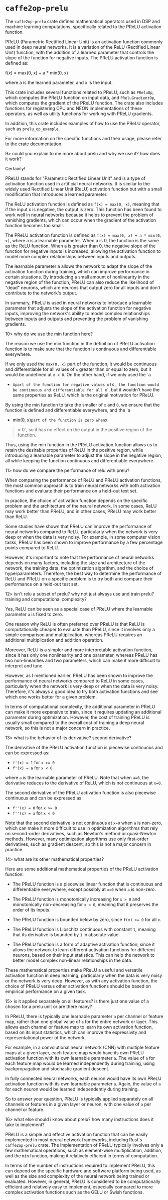 # `caffe2op-prelu`

The `caffe2op-prelu` crate defines mathematical
operators used in DSP and machine learning
computations, specifically related to the PReLU
activation function.

PReLU (Parametric Rectified Linear Unit) is an
activation function commonly used in deep neural
networks. It is a variation of the ReLU (Rectified
Linear Unit) function, with the addition of
a learned parameter that controls the slope of the
function for negative inputs. The PReLU activation
function is defined as:

f(x) = max(0, x) + a * min(0, x)

where a is the learned parameter, and x is the
input.

This crate includes several functions related to
PReLU, such as `PReluOp`, which computes the PReLU
function on input data, and `PReluGradientOp`,
which computes the gradient of the PReLU
function. The crate also includes functions for
registering CPU and NEON implementations of these
operators, as well as utility functions for
working with PReLU gradients.

In addition, this crate includes examples of how
to use the PReLU operator, such as
`prelu_op_example`.

For more information on the specific functions and
their usage, please refer to the crate
documentation.

9> could you explain to me more about prelu and
why we use it? how does it work?

Certainly!

PReLU stands for "Parametric Rectified Linear
Unit" and is a type of activation function used in
artificial neural networks. It is similar to the
widely used Rectified Linear Unit (ReLU)
activation function but with a small modification
that introduces a learned parameter.

The ReLU activation function is defined as `f(x)
= max(0, x)`, meaning that if the input x is
negative, the output is zero. This function has
been found to work well in neural networks because
it helps to prevent the problem of vanishing
gradients, which can occur when the gradient of
the activation function becomes too small.

The PReLU activation function is defined as `f(x)
= max(0, x) + a * min(0, x)`, where a is
a learnable parameter. When a is 0, the function
is the same as the ReLU function. When a is
greater than 0, the negative slope of the function
for negative inputs is increased, allowing the
activation function to model more complex
relationships between inputs and outputs.

The learnable parameter a allows the network to
adapt the slope of the activation function during
training, which can improve performance in certain
situations. By introducing a small amount of
nonlinearity in the negative region of the
function, PReLU can also reduce the likelihood of
"dead" neurons, which are neurons that output zero
for all inputs and don't contribute to the
network's output.

In summary, PReLU is used in neural networks to
introduce a learnable parameter that adjusts the
slope of the activation function for negative
inputs, improving the network's ability to model
complex relationships between inputs and outputs
and preventing the problem of vanishing gradients.

10> why do we use the min function here?

The reason we use the min function in the
definition of PReLU activation function is to make
sure that the function is continuous and
differentiable everywhere.

If we only used the `max(0, x)` part of the
function, it would be continuous and
differentiable for all values of `x` greater than
or equal to zero, but it would be undefined at `x
< 0`. On the other hand, if we only used the `a
* x` part of the function for negative values of
`x`, the function would be continuous and
differentiable for all `x`, but it wouldn't have
the same properties as ReLU, which is the original
motivation for PReLU.

By using the min function to take the smaller of
`x` and `0`, we ensure that the function is
defined and differentiable everywhere, and the `a
* min(0, x)` part of the function is zero when `x
>= 0`, so it has no effect on the output in the
positive region of the function.

Thus, using the min function in the PReLU
activation function allows us to retain the
desirable properties of ReLU in the positive
region, while introducing a learnable parameter to
adjust the slope in the negative region, all while
keeping the function continuous and differentiable
everywhere.

11> how do we compare the performance of relu with
prelu?

When comparing the performance of ReLU and PReLU
activation functions, the most common approach is
to train neural networks with both activation
functions and evaluate their performance on
a held-out test set.

In practice, the choice of activation function
depends on the specific problem and the
architecture of the neural network. In some cases,
ReLU may work better than PReLU, and in other
cases, PReLU may work better than ReLU.

Some studies have shown that PReLU can improve the
performance of neural networks compared to ReLU,
particularly when the network is very deep or when
the data is very noisy. For example, in some
computer vision tasks, PReLU has been shown to
improve performance by a few percentage points
compared to ReLU.

However, it's important to note that the
performance of neural networks depends on many
factors, including the size and architecture of
the network, the training data, the optimization
algorithm, and the choice of
hyperparameters. Therefore, the best way to
determine the performance of ReLU and PReLU on
a specific problem is to try both and compare
their performance on a held-out test set.

12> isn't relu a subset of prelu? why not just
always use and train prelu? training and
computational complexity?

Yes, ReLU can be seen as a special case of PReLU
where the learnable parameter `a` is fixed to
zero.

One reason why ReLU is often preferred over PReLU
is that ReLU is computationally cheaper to
evaluate than PReLU, since it involves only
a simple comparison and multiplication, whereas
PReLU requires an additional multiplication and
addition operation.

Moreover, ReLU is a simpler and more interpretable
activation function, since it has only one
nonlinearity and one parameter, whereas PReLU has
two non-linearities and two parameters, which can
make it more difficult to interpret and tune.

However, as I mentioned earlier, PReLU has been
shown to improve the performance of neural
networks compared to ReLU in some cases,
particularly when the network is very deep or when
the data is very noisy. Therefore, it's always
a good idea to try both activation functions and
see which one works better for a given problem.

In terms of computational complexity, the
additional parameter in PReLU can make it more
expensive to train, since it requires updating an
additional parameter during optimization. However,
the cost of training PReLU is usually small
compared to the overall cost of training a deep
neural network, so this is not a major concern in
practice.

13> what is the behavior of its derivative? second
derivative?

The derivative of the PReLU activation function is
piecewise continuous and can be expressed as:

- `f'(x) = 1` for `x >= 0`
- `f'(x) = a` for `x < 0`

where `a` is the learnable parameter of
PReLU. Note that when `a=0`, the derivative
reduces to the derivative of ReLU, which is not
continuous at `x=0`.

The second derivative of the PReLU activation
function is also piecewise continuous and can be
expressed as:

- `f''(x) = 0` for `x >= 0`
- `f''(x) = a` for `x < 0`

Note that the second derivative is not continuous
at `x=0` when `a` is non-zero, which can make it
more difficult to use in optimization algorithms
that rely on second-order derivatives, such as
Newton's method or quasi-Newton methods. However,
many optimization algorithms use only first-order
derivatives, such as gradient descent, so this is
not a major concern in practice.

14> what are its other mathematical properties?

Here are some additional mathematical properties
of the PReLU activation function:

- The PReLU function is a piecewise linear
  function that is continuous and differentiable
  everywhere, except possibly at `x=0` when `a` is
  non-zero.

- The PReLU function is monotonically increasing
  for `x > 0` and monotonically non-decreasing for
  `x < 0`, meaning that it preserves the order of
  its inputs.

- The PReLU function is bounded below by zero,
  since `f(x) >= 0` for all `x`.

- The PReLU function is Lipschitz continuous with
  constant `1`, meaning that its derivative is
  bounded by `1` in absolute value.

- The PReLU function is a form of adaptive
  activation function, since it allows the network
  to learn different activation functions for
  different neurons, based on their input
  statistics. This can help the network to better
  model complex non-linear relationships in the
  data.

These mathematical properties make PReLU a useful
and versatile activation function in deep
learning, particularly when the data is very noisy
or the network is very deep. However, as with any
activation function, the choice of PReLU versus
other activation functions should be based on
empirical performance on a given task.

15> is it applied separately on all features? is
there just one value of a chosen for a prelu unit
or are there many?

In PReLU, there is typically one learnable
parameter `a` per channel or feature map, rather
than one global value of `a` for the entire
network or layer. This allows each channel or
feature map to learn its own activation function,
based on its input statistics, which can improve
the expressivity and representational power of the
network.

For example, in a convolutional neural network
(CNN) with multiple feature maps at a given layer,
each feature map would have its own PReLU
activation function with its own learnable
parameter `a`. The value of `a` for each feature
map would be learned independently during
training, using backpropagation and stochastic
gradient descent.

In fully connected neural networks, each neuron
would have its own PReLU activation function with
its own learnable parameter `a`. Again, the value
of `a` for each neuron would be learned
independently during training.

So to answer your question, PReLU is typically
applied separately on all channels or features in
a given layer or neuron, with one value of `a` per
channel or feature.

16> what else should i know about prelu? how many
instructions does it take to implement?

PReLU is a simple and effective activation
function that can be easily implemented in most
neural network frameworks, including Rust's
`caffe2op-prelu` crate. The implementation of
PReLU typically involves only a few mathematical
operations, such as element-wise multiplication,
addition, and the `min` function, making it
relatively efficient in terms of computation.

In terms of the number of instructions required to
implement PReLU, this can depend on the specific
hardware and software platform being used, as well
as the size and complexity of the neural network
being trained or evaluated. However, in general,
PReLU is considered to be computationally
efficient and relatively easy to implement,
especially compared to more complex activation
functions such as the GELU or Swish functions.
